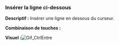 ### Insérer la ligne ci-dessous


**Descriptif :** Insérer une ligne en dessous du curseur.

**Combinaison de touches :**

**Visuel :**![Gif_CtrlEntre](CtrlEntre.gif)